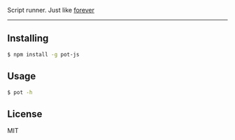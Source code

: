 Script runner. Just like [forever](https://github.com/foreverjs/forever)

---

## Installing

```bash
$ npm install -g pot-js
```

## Usage

```bash
$ pot -h
```

## License

MIT
